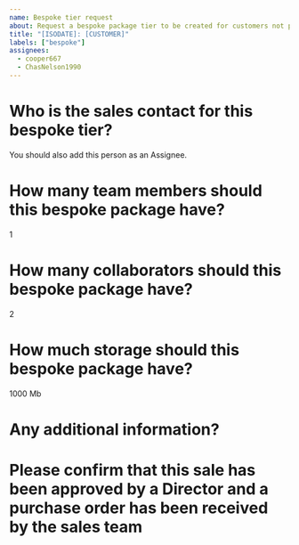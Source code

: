 ```yaml
---
name: Bespoke tier request
about: Request a bespoke package tier to be created for customers not paying through Stripe or with unique package specifications
title: "[ISODATE]: [CUSTOMER]"
labels: ["bespoke"]
assignees:
  - cooper667
  - ChasNelson1990
---
```


# Who is the sales contact for this bespoke tier?

You should also add this person as an Assignee.

# How many team members should this bespoke package have?

1

# How many collaborators should this bespoke package have?

2

# How much storage should this bespoke package have?

1000 Mb

# Any additional information?

# Please confirm that this sale has been approved by a Director and a purchase order has been received by the sales team
